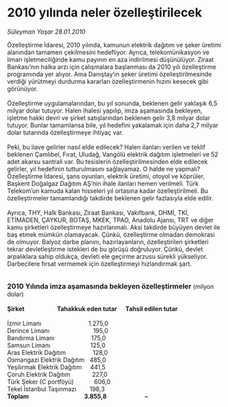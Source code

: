 # 2010 yılında neler özelleştirilecek

*Süleyman Yaşar 28.01.2010*

<div class="taraf_structure_2col_1zq">
<div class="margen_n">



 <p>Özelleştirme İdaresi, 2010 yılında, kamunun elektrik dağıtım ve şeker üretimi alanından tamamen çekilmesini hedefliyor. Ayrıca, telekomünikasyon ve liman işletmeciliğinde kamu payının en aza indirilmesi düşünülüyor. Ziraat Bankası’nın halka arzı için çalışmalara başlanması da 2010 yılı özelleştirme programında yer alıyor. Ama Danıştay’ın şeker üretimi özelleştirilmesinde verdiği yürütmeyi durdurma kararları özelleştirmenin hızını kesecek gibi görünüyor. <br/><br/>Özelleştirme uygulamalarından, bu yıl sonunda, beklenen gelir yaklaşık 6,5 milyar dolar tutuyor. Halen ihalesi yapılıp, imza aşamasında bekleyen, işletme hakkı devri ve şirket satışlarından beklenen gelir 3,8 milyar dolar tutuyor. Bunlar tamamlansa bile, yıl hedefini yakalamak için daha 2,7 milyar dolar tutarında özelleştirmeye ihtiyaç var. <br/><br/>Peki, bu ilave gelirler nasıl elde edilecek? Halen ilanları verilen ve teklif beklenen Çamlıbel, Fırat, Uludağ, Vangölü elektrik dağıtım işletmeleri ve 52 adet akarsu santrali var. Bu tesislerin özelleştirilmesinden elde edilecek gelirler, yıl hedefinin tutturulmasını sağlayamaz. O halde ne yapmalı? Özelleştirme İdaresi, şans oyunları, elektrik üretimi, otoyol ve köprüler, Başkent Doğalgaz Dağıtım AŞ’nin ihale ilanları hemen verilmeli. Türk Telekom’un kamuda kalan hisseleri yıl ortasına kadar özelleştirilmeli. Bu özelleştirmeler tamamlandığı takdirde beklenen gelir fazlasıyla elde edilir. <br/><br/>Ayrıca, THY, Halk Bankası, Ziraat Bankası, Vakıfbank, DHMİ, TKİ, ETİMADEN, ÇAYKUR, BOTAŞ, MKEK, TPAO, Anadolu Ajansı, TRT ve diğer kamu şirketleri özelleştirmeye hazırlanmalı. Aksi takdirde büyüyen devlet ile baş etmek mümkün olamayacak. Çünkü, özelleştirme olmadan demokrasi de olmuyor. Balyoz darbe planını, hazırlayanların, özelleştirilen şirketleri tekrar devletleştirme istekleri de bu görüşü doğruluyor. Çünkü, devlet arpalıklara sahip oldukça, devleti ele geçirme arzusu sürekli yükseliyor. Darbecilere fırsat vermemek için özelleştirmeyi hızlandırmak şart.<strong> <br/><br/><br/><font size="3">2010 Yılında imza aşamasında bekleyen özelleştirmeler</font></strong> (milyon dolar)<u></u> <br/><br/><strong>Şirket                       Tahakkuk eden tutar      Tahsil edilen tutar</strong> <br/><br/>İzmir Limanı                            1.275,0 <br/>Derince Limanı                          195,0 <br/>Bandırma Limanı                      175,0 <br/>Samsun Limanı                        125,0 <br/>Aras Elektrik Dağıtım                128,0 <br/>Osmangazi Elektrik Dağıtım   485,0 <br/>Yeşilırmak Elektrik Dağıtım     441,5 <br/>Çoruh Elektrik Dağıtım             227,0 <br/>Türk Şeker (C portföyü)            606,0<br/>Tekel İstanbul Taşınmazı        198,3 <br/><strong>Toplam                                       3.855,8                           –</strong></p>
<br/>
<br/>
<br/>



<br/>


<div id="taraf_not">
</div>

</div>


</div>
